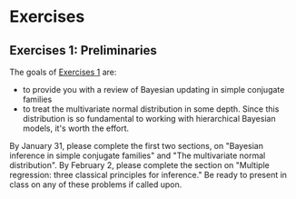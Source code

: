 

# Exercises

## Exercises 1: Preliminaries

The goals of [Exercises 1](exercises01-SDS383D.pdf) are: 
- to provide you with a review of Bayesian updating in simple conjugate families  
- to treat the multivariate normal distribution in some depth.  Since this distribution is so fundamental to working with hierarchical Bayesian models, it's worth the effort.  

By January 31, please complete the first two sections, on "Bayesian inference in simple conjugate families" and "The multivariate normal distribution".  By February 2, please complete the section on "Multiple regression: three classical principles for inference."  Be ready to present in class on any of these problems if called upon.  

<!-- 
## Exercises 2: Bayes and the Gaussian linear model  

The goal of [Exercises 2](exercises02-SDS383D.pdf) is to get you comfortable with the use of conjugate priors in Gaussian models.  It finishes with a cool use of hierarchical modeling to fit a regression model with heavy-tailed errors.  


## Exercises 3: Linear smoothing and Gaussian processes

The goal of [Exercises 3](exercises03-SDS383D.pdf) is to equip you with some simple building blocks for nonlinear curve fitting.  Yes, it turns out that "linear smoothing" is used for nonlinear curve fitting -- this sounds like a contradiction, but you'll see what it entails and why it makes sense.  Here both Bayesian and frequentist approaches feature equally.  

There are a handful of optional problems in these exercises (clearly marked), which I will present in class myself. 


## Exercises 4: Hierarchical models  

The goal of [Exercises 4](exercises04-SDS383D.pdf) is to get you lots of practice fitting hierarchical models to different data-analysis problems.  

The following papers/readings provide useful background for this section.  I'll add to this list as appropriate:  
- [Prior distributions for variance parameters in hierarchical models](http://www.stat.columbia.edu/~gelman/research/published/taumain.pdf) by Gelman; and, optionally, [On the half-Cauchy prior for a global scale parameter](http://projecteuclid.org/euclid.ba/1354024466), by Polson and Scott.   
- [The normal-Wishart prior](https://en.wikipedia.org/wiki/Normal-inverse-Wishart_distribution), from Wikipedia (or any similar source).  Kevin Murphy also has [some useful notes](http://www.cs.ubc.ca/~murphyk/Papers/bayesGauss.pdf) that summarize this distribution; see Section 8 in particular.   
- [Bayesian analysis of binary and polychotomous response data](http://www.stat.cmu.edu/~brian/905-2009/all-papers/albert-chib-1993.pdf), by Albert and Chib.  
- [Fitting mixed-effects models by REML](http://web.mit.edu/xiuming/www/docs/tutorials/ReML.pdf).  [How it works in the lme4 R package](https://cran.r-project.org/web/packages/lme4/vignettes/Theory.pdf).  
- [Simon Jackman's paper on spatial voting models](https://academic.oup.com/pan/article-abstract/9/3/227/1453708/Multidimensional-Analysis-of-Roll-Call-Data-via).  You can find an application of this framework in [our paper on family-planning legislation in the Texas Legislature.](https://www.ncbi.nlm.nih.gov/pubmed/26794846)  

 -->

